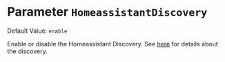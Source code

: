 # Parameter `HomeassistantDiscovery`
Default Value: `enable`

Enable or disable the Homeassistant Discovery.
See [here](../Integration-Home-Assistant) for details about the discovery.
